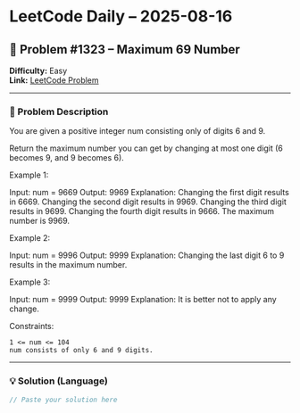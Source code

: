 # LeetCode Daily – 2025-08-16

## 🧠 Problem #1323 – **Maximum 69 Number**
**Difficulty:** Easy  
**Link:** [LeetCode Problem](https://leetcode.com/problems/maximum-69-number)

---

### 📝 Problem Description

You are given a positive integer num consisting only of digits 6 and 9.

Return the maximum number you can get by changing at most one digit (6 becomes 9, and 9 becomes 6).

 
Example 1:


Input: num = 9669
Output: 9969
Explanation: 
Changing the first digit results in 6669.
Changing the second digit results in 9969.
Changing the third digit results in 9699.
Changing the fourth digit results in 9666.
The maximum number is 9969.


Example 2:


Input: num = 9996
Output: 9999
Explanation: Changing the last digit 6 to 9 results in the maximum number.


Example 3:


Input: num = 9999
Output: 9999
Explanation: It is better not to apply any change.


 
Constraints:


	1 <= num <= 104
	num consists of only 6 and 9 digits.

---

### 💡 Solution (Language)

```cpp
// Paste your solution here
